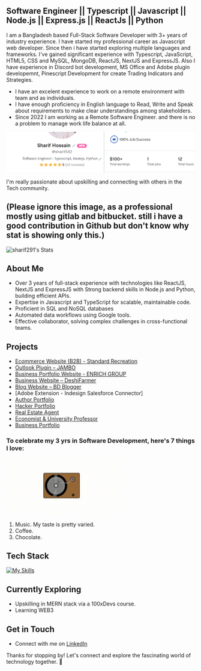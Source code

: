 
## Software Engineer || Typescript || Javascript || Node.js || Express.js || ReactJs || Python

I am a Bangladesh based Full-Stack Software Developer with 3+ years of industry experience. I have started my professional career as Javascript web developer. Since then i have started exploring multiple languages and frameworks. 
I've gained significant experience with Typescript, JavaScript, HTML5, CSS and MySQL, MongoDB, ReactJS, NextJS and ExpressJS. Also I have experience in Discord bot development, MS Office and Adobe plugin developemnt, Pinescript Development for create Trading Indicators and Strategies. 

- I have an excelent experience to work on a remote environment with team and as individuals. 
- I have enough proficiency in English language to Read, Write and Speak about requirements to make clear understandings among stakeholders.
- Since 2022 I am working as a Remote Software Engineer. and there is no a problem to manage work life balance at all.

![banner](https://github.com/sharif291/sharif291/blob/main/fiv_up_profile_stat.png)

I'm really passionate about upskilling and connecting with others in the Tech community. 
## (Please ignore this image, as a professional mostly using gitlab and bitbucket. still i have a good contribution in Github but don't know why stat is showing only this.)

![sharif291's Stats](https://github-readme-stats.vercel.app/api?username=sharif291&theme=vue-dark&show_icons=true&hide_border=true&count_private=true)

## About Me

- Over 3 years of full-stack experience with technologies like ReactJS, NextJS and ExpressJS with Strong backend skills in Node.js and Python, building efficient APIs.
- Expertise in Javascript and TypeScript for scalable, maintainable code.
- Proficient in SQL and NoSQL databases
- Automated data workflows using Google tools.
- Effective collaborator, solving complex challenges in cross-functional teams.


## Projects

- [Ecommerce Website (B2B) - Standard Recreation](https://standardrecreation.com/)
- [Outlook Plugin – JAMBO](https://www.jambo.cloud/outlook-add-in)
- [Business Portfolio Website - ENRICH GROUP](https://enrichgrp.com/)
- [Business Website – DeshiFarmer](https://www.deshifarmer.co/)
- [Blog Website – BD Blogger](https://bdblogger.vercel.app/)
- [Adobe Extension - Indesign Salesforce Connector]
- [Author Portfolio](https://fjsteel.vercel.app/)
- [Hacker Portfolio](https://kylerace-portfolio.vercel.app)
- [Real Estate Agent](https://bofiks.no)
- [Economist & University Professor](https://motanweer.com)
- [Business Portfolio](https://wanderlust-sharif291.vercel.app)

### To celebrate my 3 yrs in Software Development, here's 7 things I love:
![](https://github.com/sharif291/sharif291/blob/main/SharifPlayer.gif)
1. Music. My taste is pretty varied.
2. Coffee. 
3. Chocolate.

## Tech Stack
[![My Skills](https://skillicons.dev/icons?i=react,next,express,ts,js,python,html,css,mysql,mongo,discordjs,discordpy,pinescript)](https://skillicons.dev)

## Currently Exploring
- Upskilling in MERN stack via a 100xDevs course.
- Learning WEB3 
  

## Get in Touch

- Connect with me on [LinkedIn](https://www.linkedin.com/in/sharif-hossain-b3a5a815a/)

Thanks for stopping by! Let's connect and explore the fascinating world of technology together. 🚀


